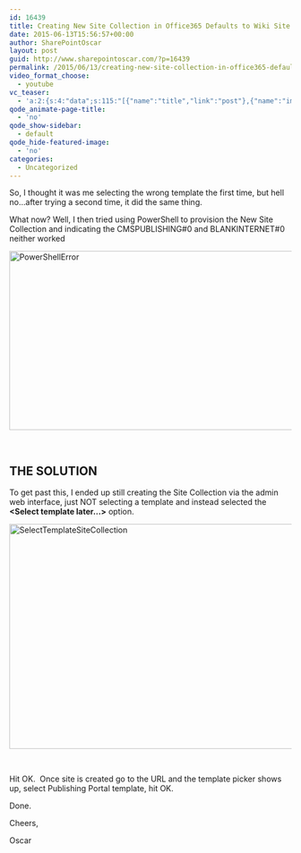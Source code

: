 ```yaml
---
id: 16439
title: Creating New Site Collection in Office365 Defaults to Wiki Site Template
date: 2015-06-13T15:56:57+00:00
author: SharePointOscar
layout: post
guid: http://www.sharepointoscar.com/?p=16439
permalink: /2015/06/13/creating-new-site-collection-in-office365-defaults-to-wiki-site-template/
video_format_choose:
  - youtube
vc_teaser:
  - 'a:2:{s:4:"data";s:115:"[{"name":"title","link":"post"},{"name":"image","image":"featured","link":"none"},{"name":"text","mode":"excerpt"}]";s:7:"bgcolor";s:0:"";}'
qode_animate-page-title:
  - 'no'
qode_show-sidebar:
  - default
qode_hide-featured-image:
  - 'no'
categories:
  - Uncategorized
---
```

So, I thought it was me selecting the wrong template the first time, but hell no&#8230;after trying a second time, it did the same thing.

What now? Well, I then tried using PowerShell to provision the New Site Collection and indicating the CMSPUBLISHING#0 and BLANKINTERNET#0 neither worked

[<img class="aligncenter wp-image-16443 " src="http://www.sharepointoscar.com/wp-content/uploads/2015/06/PowerShellError-450x210.png" alt="PowerShellError" width="686" height="320" srcset="http://www.sharepointoscar.com/wp-content/uploads/2015/06/PowerShellError-450x210.png 450w, http://www.sharepointoscar.com/wp-content/uploads/2015/06/PowerShellError-300x140.png 300w, http://www.sharepointoscar.com/wp-content/uploads/2015/06/PowerShellError-1024x478.png 1024w, http://www.sharepointoscar.com/wp-content/uploads/2015/06/PowerShellError-700x326.png 700w" sizes="(max-width: 686px) 100vw, 686px" />](http://www.sharepointoscar.com/wp-content/uploads/2015/06/PowerShellError.png)

&nbsp;

## THE SOLUTION

To get past this, I ended up still creating the Site Collection via the admin web interface, just NOT selecting a template and instead selected the **<Select template later&#8230;>** option.

[<img class="alignnone  wp-image-16445" src="http://www.sharepointoscar.com/wp-content/uploads/2015/06/SelectTemplateSiteCollection.png" alt="SelectTemplateSiteCollection" width="782" height="402" srcset="http://www.sharepointoscar.com/wp-content/uploads/2015/06/SelectTemplateSiteCollection.png 1292w, http://www.sharepointoscar.com/wp-content/uploads/2015/06/SelectTemplateSiteCollection-450x231.png 450w, http://www.sharepointoscar.com/wp-content/uploads/2015/06/SelectTemplateSiteCollection-300x154.png 300w, http://www.sharepointoscar.com/wp-content/uploads/2015/06/SelectTemplateSiteCollection-1024x526.png 1024w, http://www.sharepointoscar.com/wp-content/uploads/2015/06/SelectTemplateSiteCollection-700x359.png 700w" sizes="(max-width: 782px) 100vw, 782px" />](http://www.sharepointoscar.com/wp-content/uploads/2015/06/SelectTemplateSiteCollection.png)

&nbsp;

Hit OK.  Once site is created go to the URL and the template picker shows up, select Publishing Portal template, hit OK.

Done.

Cheers,
  
Oscar